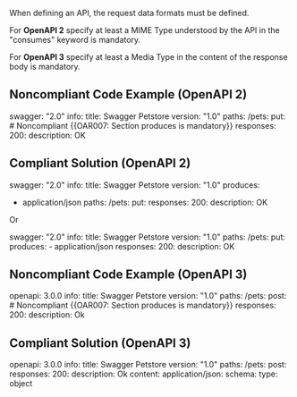 When defining an API, the request data formats must be defined.

For **OpenAPI 2** specify at least a MIME Type understood by the API in the "consumes" keyword is mandatory.

For **OpenAPI 3** specify at least a Media Type in the content of the response body is mandatory.

Noncompliant Code Example (OpenAPI 2)
-------------------------------------

swagger: "2.0"
info:
  title: Swagger Petstore
  version: "1.0"
paths:
  /pets:
    put: \# Noncompliant {{OAR007: Section produces is mandatory}}
      responses: 
        200:
          description: OK

Compliant Solution (OpenAPI 2)
------------------------------

swagger: "2.0"
info:
  title: Swagger Petstore
  version: "1.0"
produces:
  - application/json
paths:
  /pets:
    put:
      responses: 
        200:
          description: OK

Or

swagger: "2.0"
info:
  title: Swagger Petstore
  version: "1.0"
paths:
  /pets:
    put:
      produces:
        - application/json
      responses: 
        200:
          description: OK

Noncompliant Code Example (OpenAPI 3)
-------------------------------------

openapi: 3.0.0
info:
  title: Swagger Petstore
  version: "1.0"
paths:
  /pets:
    post: \# Noncompliant {{OAR007: Section produces is mandatory}}
      responses:
        200:
          description: Ok

Compliant Solution (OpenAPI 3)
------------------------------

openapi: 3.0.0
info:
  title: Swagger Petstore
  version: "1.0"
paths:
  /pets:
    post:
      responses:
        200:
          description: Ok
          content:
            application/json:
              schema:
                type: object